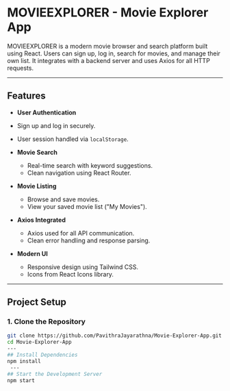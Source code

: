 # MOVIEEXPLORER - Movie Explorer App

MOVIEEXPLORER is a modern movie browser and search platform built using React. Users can sign up, log in, search for movies, and manage their own list. It integrates with a backend server and uses Axios for all HTTP requests.

---

## Features

-  **User Authentication**
  - Sign up and log in securely.
  - User session handled via `localStorage`.

- **Movie Search**
  - Real-time search with keyword suggestions.
  - Clean navigation using React Router.

- **Movie Listing**
  - Browse and save movies.
  - View your saved movie list ("My Movies").

- **Axios Integrated**
  - Axios used for all API communication.
  - Clean error handling and response parsing.

- **Modern UI**
  - Responsive design using Tailwind CSS.
  - Icons from React Icons library.

---

##  Project Setup

### 1. Clone the Repository

```bash
git clone https://github.com/PavithraJayarathna/Movie-Explorer-App.git
cd Movie-Explorer-App
---
## Install Dependencies
npm install
 ---
## Start the Development Server
npm start

